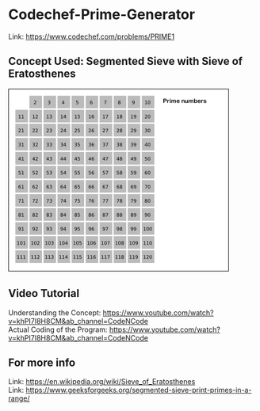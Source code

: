 # Codechef-Prime-Generator
Link: https://www.codechef.com/problems/PRIME1
## Concept Used: Segmented Sieve with Sieve of Eratosthenes
![](vis.gif)
## Video Tutorial
Understanding the Concept: https://www.youtube.com/watch?v=khPI7I8H8CM&ab_channel=CodeNCode  
Actual Coding of the Program: https://www.youtube.com/watch?v=khPI7I8H8CM&ab_channel=CodeNCode
## For more info
Link: https://en.wikipedia.org/wiki/Sieve_of_Eratosthenes  
Link: https://www.geeksforgeeks.org/segmented-sieve-print-primes-in-a-range/
